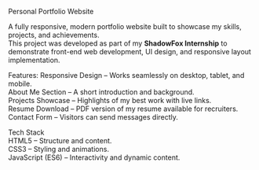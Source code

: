 Personal Portfolio Website  

A fully responsive, modern portfolio website built to showcase my skills, projects, and achievements.  
This project was developed as part of my **ShadowFox Internship** to demonstrate front-end web development, UI design, and responsive layout implementation.  

Features: 
Responsive Design – Works seamlessly on desktop, tablet, and mobile.  
About Me Section – A short introduction and background.  
Projects Showcase – Highlights of my best work with live links.  
Resume Download – PDF version of my resume available for recruiters.  
Contact Form – Visitors can send messages directly.  


Tech Stack  
HTML5 – Structure and content.  
CSS3 – Styling and animations.  
JavaScript (ES6) – Interactivity and dynamic content.  
